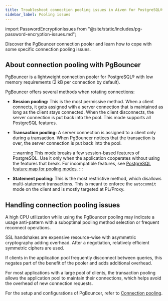 ```yaml
---
title: Troubleshoot connection pooling issues in Aiven for PostgreSQL®
sidebar_label: Pooling issues
---
```


import PasswordEncryptionIssues from "@site/static/includes/pg-password-encryption-issues.md";

Discover the PgBouncer connection pooler and learn how to cope with some specific connection pooling issues.

## About connection pooling with PgBouncer

PgBouncer is a lightweight connection pooler for PostgreSQL® with low
memory requirements (2 kB per connection by default).

PgBouncer offers several methods when rotating connections:

-   **Session pooling:** This is the most permissive method. When a
    client connects, it gets assigned with a server connection that is
    maintained as long as the client stays connected. When the client
    disconnects, the server connection is put back into the pool. This
    mode supports all PostgreSQL features.

-   **Transaction pooling:** A server connection is assigned to a client
    only during a transaction. When PgBouncer notices that the
    transaction is over, the server connection is put back into the
    pool.

    :::warning
    This mode breaks a few session-based features of PostgreSQL. Use it
    only when the application cooperates without using the features that
    break. For incompatible features, see [PostgreSQL feature map for
    pooling modes](https://www.pgbouncer.org/features).
    :::

-   **Statement pooling:** This is the most restrictive method, which
    disallows multi-statement transactions. This is meant to enforce the
    `autocommit` mode on the client and is mostly targeted at PL/Proxy.

## Handling connection pooling issues

A high CPU utilization while using the PgBouncer pooling may indicate a
usage anti-pattern with a suboptimal pooling method selection or
frequent reconnect operations.

SSL handshakes are expensive resource-wise with asymmetric cryptography
adding overhead. After a negotiation, relatively efficient symmetric
ciphers are used.

If clients in the application pool frequently disconnect between
queries, this negates part of the benefit of the pooler and adds
additional overhead.

For most applications with a large pool of clients, the transaction
pooling allows the application pool to maintain their connections, which helps
avoid the overhead of new connection requests.

For the setup and configurations of PgBouncer, refer to
[Connection pooling](/docs/products/postgresql/concepts/pg-connection-pooling).

<PasswordEncryptionIssues/>
